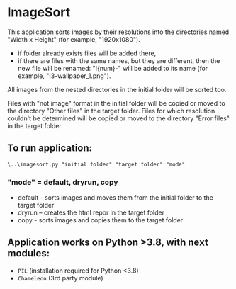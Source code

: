 ﻿# ImageSort

This application sorts images by their resolutions into the directories named "Width x Height" (for example, "1920x1080").

* if folder already exists files will be added there,
* if there are files with the same names, but they are different, then the new file will be renamed:
  "!{num}-" will be added to its name (for example, "!3-wallpaper_1.png").

All images from the nested directories in the initial folder will be sorted too.

Files with "not image" format in the initial folder will be copied or moved to the directory "Other files" in the target folder.
Files for which resolution couldn't be determined will be copied or moved to the directory "Error files" in the target folder.


## To run application:
`\..\imagesort.py "initial folder" "target folder" "mode"`

### "mode" = default, dryrun, copy
* default - sorts images and moves them from the initial folder to the target folder
* dryrun – creates the html repor in the target folder
* copy - sorts images and copies them to the target folder


## Application works on Python >3.8, with next modules:
* `PIL` (installation required for Python <3.8)
* `Chameleon` (3rd party module)